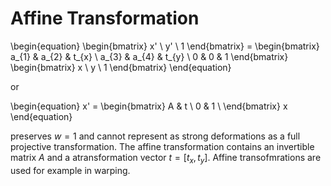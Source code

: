 # Affine Transformation

\begin{equation}
  \begin{bmatrix}
    x' \\
    y' \\
    1
  \end{bmatrix} =
  \begin{bmatrix}
    a_{1} & a_{2} & t_{x} \\
    a_{3} & a_{4} & t_{y} \\
    0 & 0 & 1
  \end{bmatrix}
  \begin{bmatrix}
    x \\
    y \\
    1
  \end{bmatrix}
\end{equation}

or

\begin{equation}
  x' = \begin{bmatrix}
    A & t \\
    0 & 1 \\
  \end{bmatrix}
  x
\end{equation}

preserves $w = 1$ and cannot represent as strong deformations as a full
projective transformation. The affine transformation contains an invertible
matrix $A$ and a atransformation vector $t = [t_x, t_y]$. Affine
transofmrations are used for example in warping.
